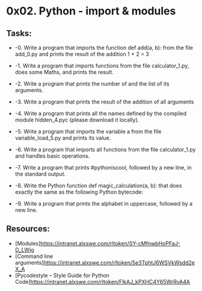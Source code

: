# 0x02. Python - import & modules 

## Tasks:
* -0. Write a program that imports the function def add(a, b): from the file add_0.py and prints the result of the addition 1 + 2 = 3

* -1. Write a program that imports functions from the file calculator_1.py, does some Maths, and prints the result.

* -2. Write a program that prints the number of and the list of its arguments.

* -3. Write a program that prints the result of the addition of all arguments

* -4. Write a program that prints all the names defined by the compiled module hidden_4.pyc (please download it locally).

* -5. Write a program that imports the variable a from the file variable_load_5.py and prints its value.

* -6. Write a program that imports all functions from the file calculator_1.py and handles basic operations.

* -7. Write a program that prints #pythoniscool, followed by a new line, in the standard output.

* -8. Write the Python function def magic_calculation(a, b): that does exactly the same as the following Python bytecode:

* -9. Write a program that prints the alphabet in uppercase, followed by a new line.

## Resources:
* [Modules]https://intranet.alxswe.com/rltoken/SY-cMfnwbHoPFaJ-D_LWig
* [Command line arguments]https://intranet.alxswe.com/rltoken/5e3TphtJ6WSVkWsdd2eX_A
* [Pycodestyle – Style Guide for Python Code]https://intranet.alxswe.com/rltoken/FlkAJ_kPXHC4Y65WrRvA4A
